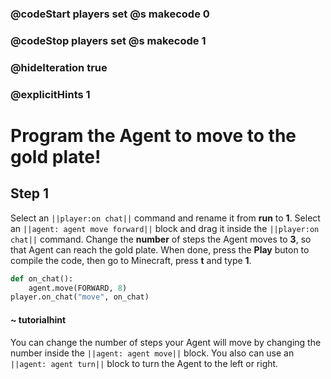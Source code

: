 ### @codeStart players set @s makecode 0
### @codeStop players set @s makecode 1

### @hideIteration true 
### @explicitHints 1


# Program the Agent to move to the gold plate!

## Step 1
Select an ``||player:on chat||`` command and rename it from **run** to **1**. Select an ``||agent: agent move forward||`` block and drag it inside the ``||player:on chat||`` command. Change the **number** of steps the Agent moves to **3**, so that Agent can reach the gold plate. When done, press the **Play** buton to compile the code, then go to Minecraft, press **t** and type **1**.

```python
def on_chat():
    agent.move(FORWARD, 8)
player.on_chat("move", on_chat)
``` 

#### ~ tutorialhint 
You can change the number of steps your Agent will move by changing the number inside the ``||agent: agent move||`` block. You also can use an ``||agent: agent turn||`` block to turn the Agent to the left or right.



